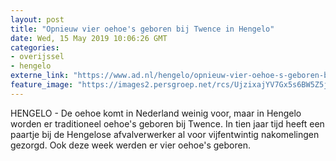 ```yaml
---
layout: post
title: "Opnieuw vier oehoe's geboren bij Twence in Hengelo"
date: Wed, 15 May 2019 10:06:26 GMT
categories: 
- overijssel 
- hengelo 
externe_link: "https://www.ad.nl/hengelo/opnieuw-vier-oehoe-s-geboren-bij-twence-in-hengelo~adb5ad14/"
feature_image: "https://images2.persgroep.net/rcs/UjzixajYV7Gx5s6BW5Z5jczlpSU/diocontent/148423722/_fitwidth/400/?appId=21791a8992982cd8da851550a453bd7f&quality=0.7"
---
```


HENGELO - De oehoe komt in Nederland weinig voor, maar in Hengelo worden er traditioneel oehoe's geboren bij Twence. In tien jaar tijd heeft een paartje bij de Hengelose afvalverwerker al voor vijfentwintig nakomelingen gezorgd. Ook deze week werden er vier oehoe's geboren.
